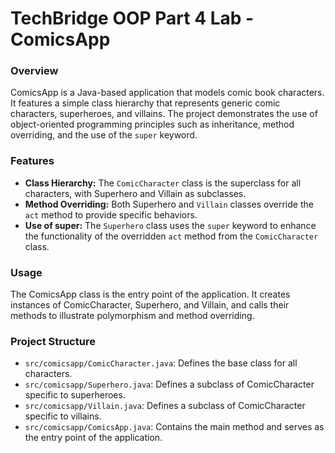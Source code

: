 # TechBridge OOP Part 4 Lab - ComicsApp

### Overview
ComicsApp is a Java-based application that models comic book characters. It features a simple 
class hierarchy that represents generic comic characters, superheroes, and villains. The project 
demonstrates the use of object-oriented programming principles such as inheritance, method overriding, 
and the use of the `super` keyword.

### Features
- **Class Hierarchy:** The `ComicCharacter` class is the superclass for all characters, with 
  Superhero and Villain as subclasses.
- **Method Overriding:** Both Superhero and `Villain` classes override the `act` method to provide 
  specific behaviors.
- **Use of super:** The `Superhero` class uses the `super` keyword to enhance the functionality of the 
  overridden `act` method from the `ComicCharacter` class.

### Usage
The ComicsApp class is the entry point of the application. It creates instances of ComicCharacter, Superhero, and Villain, and calls their methods to illustrate polymorphism and method overriding.

### Project Structure
- `src/comicsapp/ComicCharacter.java`: Defines the base class for all characters.
- `src/comicsapp/Superhero.java`: Defines a subclass of ComicCharacter specific to superheroes.
- `src/comicsapp/Villain.java`: Defines a subclass of ComicCharacter specific to villains.
- `src/comicsapp/ComicsApp.java`: Contains the main method and serves as the entry point of the application.
